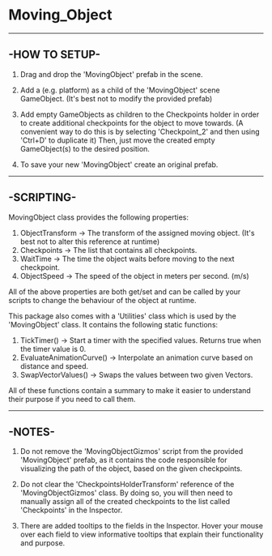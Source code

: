 # Moving_Object
--------------
-HOW TO SETUP-
--------------
1. Drag and drop the 'MovingObject' prefab in the scene.

2. Add a (e.g. platform) as a child of the 'MovingObject' scene GameObject. (It's best not to modify the provided prefab)

3. Add empty GameObjects as children to the Checkpoints holder in order to create additional checkpoints for the object to
   move towards. (A convenient way to do this is by selecting 'Checkpoint_2' and then using 'Ctrl+D' to duplicate it)
   Then, just move the created empty GameObject(s) to the desired position.

4. To save your new 'MovingObject' create an original prefab.


-----------
-SCRIPTING-
-----------
MovingObject class provides the following properties:

1. ObjectTransform  -> The transform of the assigned moving object. (It's best not to alter this reference at runtime)
2. Checkpoints		-> The list that contains all checkpoints.
3. WaitTime			-> The time the object waits before moving to the next checkpoint.
4. ObjectSpeed		-> The speed of the object in meters per second. (m/s)

All of the above properties are both get/set and can be called by your scripts to change the behaviour of the object at runtime.

This package also comes with a 'Utilities' class which is used by the 'MovingObject' class. It contains the following static functions:

1. TickTimer()              -> Start a timer with the specified values. Returns true when the timer value is 0.
2. EvaluateAnimationCurve() -> Interpolate an animation curve based on distance and speed.
3. SwapVectorValues()       -> Swaps the values between two given Vectors.

All of these functions contain a summary to make it easier to understand their purpose if you need to call them.



-------
-NOTES-
-------
1. Do not remove the 'MovingObjectGizmos' script from the provided 'MovingObject' prefab, as it contains the code responsible
   for visualizing the path of the object, based on the given checkpoints.
      
2. Do not clear the 'CheckpointsHolderTransform' reference of the 'MovingObjectGizmos' class. By doing so, you will then need to 
   manually assign all of the created checkpoints to the list called 'Checkpoints' in the Inspector.

3. There are added tooltips to the fields in the Inspector. Hover your mouse over each field to view
   informative tooltips that explain their functionality and purpose.
